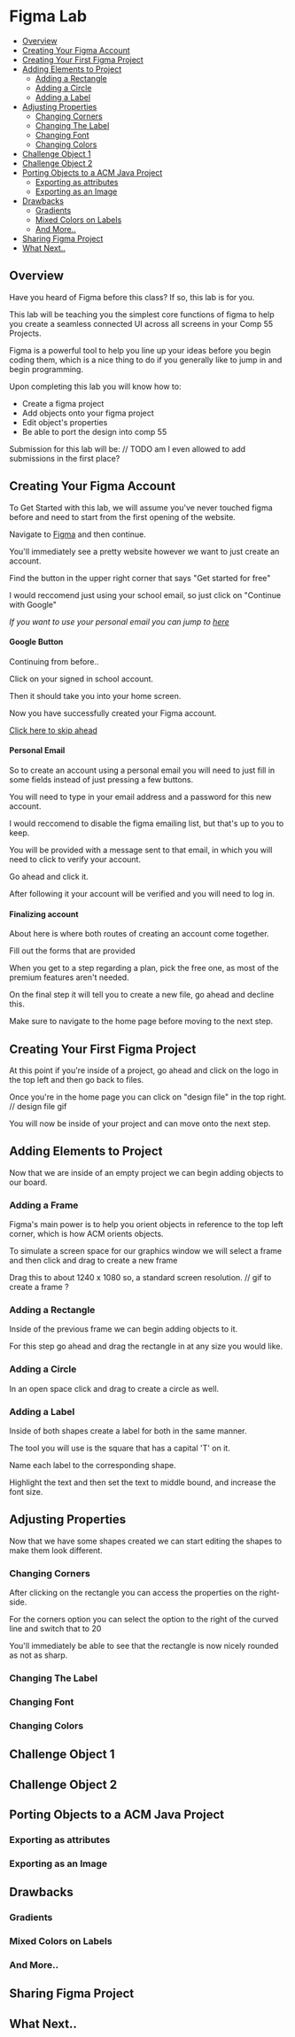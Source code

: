 # Figma Lab

- [Overview](#overview)
- [Creating Your Figma Account](#creating-your-figma-account)
- [Creating Your First Figma Project](#creating-your-first-figma-project)
- [Adding Elements to Project](#adding-elements-to-project)
  - [Adding a Rectangle](#adding-a-rectangle)
  - [Adding a Circle](#adding-a-circle)
  - [Adding a Label](#adding-a-label)
- [Adjusting Properties](#adjusting-properties)
  - [Changing Corners](#changing-corners)
  - [Changing The Label](#changing-the-label)
  - [Changing Font](#changing-font)
  - [Changing Colors](#changing-colors)
- [Challenge Object 1](#challenge-object-1)
- [Challenge Object 2](#challenge-object-2)
- [Porting Objects to a ACM Java Project](#porting-objects-to-a-acm-java-project)
  - [Exporting as attributes](#exporting-as-attributes)
  - [Exporting as an Image](#exporting-as-an-image)
- [Drawbacks](#drawbacks)
  - [Gradients](#gradients)
  - [Mixed Colors on Labels](#mixed-colors-on-labels)
  - [And More..](#and-more)
- [Sharing Figma Project](#sharing-figma-project)
- [What Next..](#what-next)

## Overview
Have you heard of Figma before this class? If so, this lab is for you. 

This lab will be teaching you the simplest core functions of figma to help you create a seamless connected UI across all screens in your Comp 55 Projects.

Figma is a powerful tool to help you line up your ideas before you begin coding them, which is a nice thing to do if you generally like to jump in and begin programming.

Upon completing this lab you will know how to:
- Create a figma project
- Add objects onto your figma project
- Edit object's properties
- Be able to port the design into comp 55

Submission for this lab will be:
// TODO am I even allowed to add submissions in the first place?

## Creating Your Figma Account
To Get Started with this lab, we will assume you've never touched figma before and need to start from the first opening of the website.

Navigate to [Figma](www.figma.com) and then continue.

You'll immediately see a pretty website however we want to just create an account.

Find the button in the upper right corner that says "Get started for free"

I would reccomend just using your school email, so just click on "Continue with Google"

_If you want to use your personal email you can jump to [here](#personal-email)_

#### Google Button
Continuing from before..

Click on your signed in school account.

Then it should take you into your home screen.

Now you have successfully created your Figma account.

[Click here to skip ahead](#finalizing-account)

#### Personal Email

So to create an account using a personal email you will need to just fill in some fields instead of just pressing a few buttons.

You will need to type in your email address and a password for this new account.

I would reccomend to disable the figma emailing list, but that's up to you to keep.

You will be provided with a message sent to that email, in which you will need to click to verify your account.

Go ahead and click it.

After following it your account will be verified and you will need to log in.

#### Finalizing account

About here is where both routes of creating an account come together.

Fill out the forms that are provided

When you get to a step regarding a plan, pick the free one, as most of the premium features aren't needed.

On the final step it will tell you to create a new file, go ahead and decline this.

Make sure to navigate to the home page before moving to the next step.

## Creating Your First Figma Project

At this point if you're inside of a project, go ahead and click on the logo in the top left and then go back to files.

Once you're in the home page you can click on "design file" in the top right.
// design file gif

You will now be inside of your project and can move onto the next step.

## Adding Elements to Project

Now that we are inside of an empty project we can begin adding objects to our board.

### Adding a Frame

Figma's main power is to help you orient objects in reference to the top left corner, which is how ACM orients objects.

To simulate a screen space for our graphics window we will select a frame and then click and drag to create a new frame

Drag this to about 1240 x 1080 so, a standard screen resolution.
// gif to create a frame ?

### Adding a Rectangle

Inside of the previous frame we can begin adding objects to it.

For this step go ahead and drag the rectangle in at any size you would like.

### Adding a Circle

In an open space click and drag to create a circle as well.

### Adding a Label

Inside of both shapes create a label for both in the same manner.

The tool you will use is the square that has a capital 'T' on it.

Name each label to the corresponding shape.

Highlight the text and then set the text to middle bound, and increase the font size.

## Adjusting Properties

Now that we have some shapes created we can start editing the shapes to make them look different.

### Changing Corners

After clicking on the rectangle you can access the properties on the right-side.

For the corners option you can select the option to the right of the curved line and switch that to 20

You'll immediately be able to see that the rectangle is now nicely rounded as not as sharp.

### Changing The Label



### Changing Font
### Changing Colors
## Challenge Object 1
## Challenge Object 2
## Porting Objects to a ACM Java Project
### Exporting as attributes
### Exporting as an Image
## Drawbacks
### Gradients
### Mixed Colors on Labels
### And More..
## Sharing Figma Project
## What Next..

